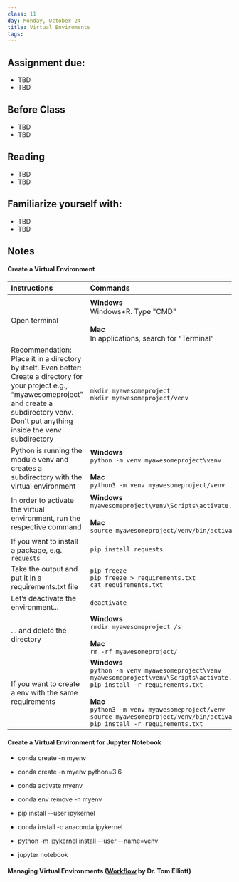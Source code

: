 ```yaml
---
class: 11
day: Monday, October 24
title: Virtual Enviroments
tags: 
---
```


## Assignment due: 
- TBD 
- TBD 

## Before Class 
- TBD 
- TBD 

## Reading 
- TBD 
- TBD 

## Familiarize yourself with: 
- TBD 
- TBD 

## Notes 

#### Create a Virtual Environment

|Instructions &nbsp; &nbsp; &nbsp; &nbsp; &nbsp;|Commands &nbsp; &nbsp; &nbsp; &nbsp; &nbsp;|
|:-|:-|
|<img width=250/>|<img width=400/>|
|Open terminal|__Windows__ <br /> Windows+R. Type "CMD" <br /><br /> __Mac__ <br /> In applications, search for “Terminal” |
|Recommendation: Place it in a directory by itself. Even better: Create a directory for your project e.g., “myawesomeproject” and create a subdirectory venv. Don't put anything inside the venv subdirectory| `mkdir myawesomeproject` <br /> `mkdir myawesomeproject/venv`|
|Python is running the module venv and creates a subdirectory with the virtual environment|__Windows__ <br /> `python -m venv myawesomeproject\venv` <br /><br /> __Mac__ <br /> `python3 -m venv myawesomeproject/venv` |
|In order to activate the virtual environment, run the respective command|__Windows__ <br /> `myawesomeproject\venv\Scripts\activate.bat` <br /><br /> __Mac__ <br /> `source myawesomeproject/venv/bin/activate`|
|If you want to install a package, e.g. `requests`|`pip install requests`|
|Take the output and put it in a requirements.txt file|`pip freeze` <br /> `pip freeze > requirements.txt` <br /> `cat requirements.txt`|
|Let’s deactivate the environment...|`deactivate`|
|  ... and delete the directory |__Windows__ <br /> `rmdir myawesomeproject /s` <br /><br /> __Mac__ <br /> `rm -rf myawesomeproject/`|
|If you want to create a env with the same requirements|__Windows__ <br /> `python -m venv myawesomeproject\venv` <br /> `myawesomeproject\venv\Scripts\activate.bat` <br /> `pip install -r requirements.txt` <br /><br /> __Mac__ <br /> `python3 -m venv myawesomeproject/venv` <br /> `source myawesomeproject/venv/bin/activate` <br /> `pip install -r requirements.txt`|

#### Create a Virtual Environment for Jupyter Notebook
- conda create -n myenv
- conda create -n myenv python=3.6
- conda activate myenv
- conda env remove -n myenv

- pip install --user ipykernel
- conda install -c anaconda ipykernel
- python -m ipykernel install --user --name=venv
- jupyter notebook

#### Managing Virtual Environments ([Workflow](https://twitter.com/paregorios/status/1578455947621515264) by Dr. Tom Elliott)
